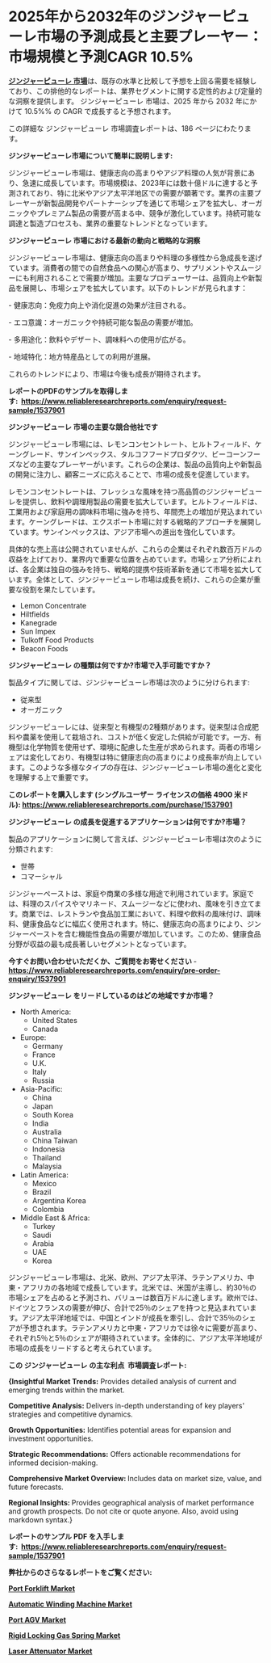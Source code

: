 <p><h1>2025年から2032年のジンジャーピューレ市場の予測成長と主要プレーヤー：市場規模と予測CAGR 10.5%</h1></p><p data-sourcepos="1:1-1:157"><strong><a href="https://www.reliableresearchreports.com/ginger-puree-r1537901?utm_campaign=107&utm_medium=36&utm_source=Github&utm_content=ia&utm_term=10042025&utm_id=ginger-puree">ジンジャーピューレ 市場</a></strong>は、既存の水準と比較して予想を上回る需要を経験しており、この排他的なレポートは、業界セグメントに関する定性的および定量的な洞察を提供します。 ジンジャーピューレ 市場は、2025 年から 2032 年にかけて 10.5%% の CAGR で成長すると予想されます。</p>
<p data-sourcepos="3:1-3:50">この詳細な ジンジャーピューレ 市場調査レポートは、186 ページにわたります。</p>
<p><strong>ジンジャーピューレ市場について簡単に説明します:</strong></p>
<p><p>ジンジャーピューレ市場は、健康志向の高まりやアジア料理の人気が背景にあり、急速に成長しています。市場規模は、2023年には数十億ドルに達すると予測されており、特に北米やアジア太平洋地区での需要が顕著です。業界の主要プレーヤーが新製品開発やパートナーシップを通じて市場シェアを拡大し、オーガニックやプレミアム製品の需要が高まる中、競争が激化しています。持続可能な調達と製造プロセスも、業界の重要なトレンドとなっています。</p></p>
<p><strong>ジンジャーピューレ 市場における最新の動向と戦略的な洞察</strong></p>
<p><p>ジンジャーピューレ市場は、健康志向の高まりや料理の多様性から急成長を遂げています。消費者の間での自然食品への関心が高まり、サプリメントやスムージーにも利用されることで需要が増加。主要なプロデューサーは、品質向上や新製品を展開し、市場シェアを拡大しています。以下のトレンドが見られます：</p><p>- 健康志向：免疫力向上や消化促進の効果が注目される。</p><p>- エコ意識：オーガニックや持続可能な製品の需要が増加。</p><p>- 多用途化：飲料やデザート、調味料への使用が広がる。</p><p>- 地域特化：地方特産品としての利用が進展。</p><p>これらのトレンドにより、市場は今後も成長が期待されます。</p></p>
<p><strong>レポートのPDFのサンプルを取得します</strong><strong>:&nbsp;&nbsp;<a href="https://www.reliableresearchreports.com/enquiry/request-sample/1537901?utm_campaign=107&utm_medium=36&utm_source=Github&utm_content=ia&utm_term=10042025&utm_id=ginger-puree">https://www.reliableresearchreports.com/enquiry/request-sample/1537901</a></strong></p>
<p><strong>ジンジャーピューレ 市場の主要な競合他社です</strong></p>
<p><p>ジンジャーピューレ市場には、レモンコンセントレート、ヒルトフィールド、ケーングレード、サンインペックス、タルコフフードプロダクツ、ビーコーンフーズなどの主要なプレーヤーがいます。これらの企業は、製品の品質向上や新製品の開発に注力し、顧客ニーズに応えることで、市場の成長を促進しています。</p><p>レモンコンセントレートは、フレッシュな風味を持つ高品質のジンジャーピューレを提供し、飲料や調理用製品の需要を拡大しています。ヒルトフィールドは、工業用および家庭用の調味料市場に強みを持ち、年間売上の増加が見込まれています。ケーングレードは、エクスポート市場に対する戦略的アプローチを展開しています。サンインペックスは、アジア市場への進出を強化しています。</p><p>具体的な売上高は公開されていませんが、これらの企業はそれぞれ数百万ドルの収益を上げており、業界内で重要な位置を占めています。市場シェア分析によれば、各企業は独自の強みを持ち、戦略的提携や技術革新を通じて市場を拡大しています。全体として、ジンジャーピューレ市場は成長を続け、これらの企業が重要な役割を果たしています。</p></p>
<p><ul><li>Lemon Concentrate</li><li>Hiltfields</li><li>Kanegrade</li><li>Sun Impex</li><li>Tulkoff Food Products</li><li>Beacon Foods</li></ul></p>
<p><strong>ジンジャーピューレ の種類は何ですか?市場で入手可能ですか？</strong></p>
<p>製品タイプに関しては、ジンジャーピューレ市場は次のように分けられます:</p>
<p><ul><li>従来型</li><li>オーガニック</li></ul></p>
<p><p>ジンジャーピューレには、従来型と有機型の2種類があります。従来型は合成肥料や農薬を使用して栽培され、コストが低く安定した供給が可能です。一方、有機型は化学物質を使用せず、環境に配慮した生産が求められます。両者の市場シェアは変化しており、有機型は特に健康志向の高まりにより成長率が向上しています。このような多様なタイプの存在は、ジンジャーピューレ市場の進化と変化を理解する上で重要です。</p></p>
<p><strong>このレポートを購入します (シングルユーザー ライセンスの価格 4900 米ドル):&nbsp;<a href="https://www.reliableresearchreports.com/purchase/1537901?utm_campaign=107&utm_medium=36&utm_source=Github&utm_content=ia&utm_term=10042025&utm_id=ginger-puree">https://www.reliableresearchreports.com/purchase/1537901</a></strong></p>
<p><strong>ジンジャーピューレ の成長を促進するアプリケーションは何ですか?市場？</strong></p>
<p>製品のアプリケーションに関して言えば、ジンジャーピューレ市場は次のように分類されます:</p>
<p><ul><li>世帯</li><li>コマーシャル</li></ul></p>
<p><p>ジンジャーペーストは、家庭や商業の多様な用途で利用されています。家庭では、料理のスパイスやマリネード、スムージーなどに使われ、風味を引き立てます。商業では、レストランや食品加工業において、料理や飲料の風味付け、調味料、健康食品などに幅広く使用されます。特に、健康志向の高まりにより、ジンジャーペーストを含む機能性食品の需要が増加しています。このため、健康食品分野が収益の最も成長著しいセグメントとなっています。</p></p>
<p><strong>今すぐお問い合わせいただくか、ご質問をお寄せください</strong><strong>&nbsp;</strong>-<strong><a href="https://www.reliableresearchreports.com/enquiry/pre-order-enquiry/1537901?utm_campaign=107&utm_medium=36&utm_source=Github&utm_content=ia&utm_term=10042025&utm_id=ginger-puree">https://www.reliableresearchreports.com/enquiry/pre-order-enquiry/1537901</a></strong></p>
<p><strong>ジンジャーピューレ をリードしているのはどの地域ですか市場？</strong></p>
<p><ul>
    <li>
        North America:
        <ul>
            <li>United States</li>
            <li>Canada</li>
        </ul>
    </li>
    <li>
        Europe:
        <ul>
            <li>Germany</li>
            <li>France</li>
            <li>U.K.</li>
            <li>Italy</li>
            <li>Russia</li>
        </ul>
    </li>
    <li>
        Asia-Pacific:
        <ul>
            <li>China</li>
            <li>Japan</li>
            <li>South Korea</li>
            <li>India</li>
            <li>Australia</li>
            <li>China Taiwan</li>
            <li>Indonesia</li>
            <li>Thailand</li>
            <li>Malaysia</li>
        </ul>
    </li>
    <li>
        Latin America:
        <ul>
            <li>Mexico</li>
            <li>Brazil</li>
            <li>Argentina Korea</li>
            <li>Colombia</li>
        </ul>
    </li>
    <li>
        Middle East & Africa:
        <ul>
            <li>Turkey</li>
            <li>Saudi</li>
            <li>Arabia</li>
            <li>UAE</li>
            <li>Korea</li>
        </ul>
    </li>
    </ul></p>
<p><p>ジンジャーピューレ市場は、北米、欧州、アジア太平洋、ラテンアメリカ、中東・アフリカの各地域で成長しています。北米では、米国が主導し、約30％の市場シェアを占めると予測され、バリューは数百万ドルに達します。欧州では、ドイツとフランスの需要が伸び、合計で25％のシェアを持つと見込まれています。アジア太平洋地域では、中国とインドが成長を牽引し、合計で35％のシェアが予想されます。ラテンアメリカと中東・アフリカでは徐々に需要が高まり、それぞれ5％と5％のシェアが期待されています。全体的に、アジア太平洋地域が市場の成長をリードすると考えられています。</p></p>
<p><strong>この ジンジャーピューレ の主な利点&nbsp; 市場調査レポート:</strong></p>
<p><strong>{Insightful Market Trends:</strong> Provides detailed analysis of current and emerging trends within the market.</p>
<p><strong>Competitive Analysis:</strong> Delivers in-depth understanding of key players' strategies and competitive dynamics.</p>
<p><strong>Growth Opportunities:</strong> Identifies potential areas for expansion and investment opportunities.</p>
<p><strong>Strategic Recommendations:</strong> Offers actionable recommendations for informed decision-making.</p>
<p><strong>Comprehensive Market Overview: </strong>Includes data on market size, value, and future forecasts.</p>
<p><strong>Regional Insights: </strong>Provides geographical analysis of market performance and growth prospects. Do not cite or quote anyone. Also, avoid using markdown syntax.}</p>
<p><strong>レポートのサンプル PDF を入手します:&nbsp;</strong><strong>&nbsp;<a href="https://www.reliableresearchreports.com/enquiry/request-sample/1537901?utm_campaign=107&utm_medium=36&utm_source=Github&utm_content=ia&utm_term=10042025&utm_id=ginger-puree">https://www.reliableresearchreports.com/enquiry/request-sample/1537901</a></strong></p>
<p></p>
<p></p>
<p></p>
<p></p>
<p><strong>弊社からのさらなるレポートをご覧ください:</strong></p>
<p><strong><p><a href="https://github.com/akermigarib/Market-Research-Report-List-1/blob/main/port-forklift-market.md?utm_campaign=107&utm_medium=36&utm_source=Github&utm_content=ia&utm_term=10042025&utm_id=ginger-puree">Port Forklift Market</a></p><p><a href="https://github.com/vilehoaguy/Market-Research-Report-List-1/blob/main/automatic-winding-machine-market.md?utm_campaign=107&utm_medium=36&utm_source=Github&utm_content=ia&utm_term=10042025&utm_id=ginger-puree">Automatic Winding Machine Market</a></p><p><a href="https://github.com/djarixneoza/Market-Research-Report-List-1/blob/main/port-agv-market.md?utm_campaign=107&utm_medium=36&utm_source=Github&utm_content=ia&utm_term=10042025&utm_id=ginger-puree">Port AGV Market</a></p><p><a href="https://github.com/dushornerfe/Market-Research-Report-List-1/blob/main/rigid-locking-gas-spring-market.md?utm_campaign=107&utm_medium=36&utm_source=Github&utm_content=ia&utm_term=10042025&utm_id=ginger-puree">Rigid Locking Gas Spring Market</a></p><p><a href="https://github.com/sapsaidamary/Market-Research-Report-List-1/blob/main/laser-attenuator-market.md?utm_campaign=107&utm_medium=36&utm_source=Github&utm_content=ia&utm_term=10042025&utm_id=ginger-puree">Laser Attenuator Market</a></p></strong></p>